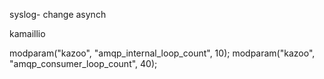syslog- change asynch


kamaillio

modparam("kazoo", "amqp_internal_loop_count", 10);
modparam("kazoo", "amqp_consumer_loop_count", 40);
